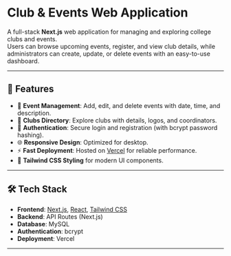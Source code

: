 # Club & Events Web Application

A full-stack **Next.js** web application for managing and exploring college clubs and events.  
Users can browse upcoming events, register, and view club details, while administrators can create, update, or delete events with an easy-to-use dashboard.

---

## 🚀 Features

- 📅 **Event Management**: Add, edit, and delete events with date, time, and description.
- 🏫 **Clubs Directory**: Explore clubs with details, logos, and coordinators.
- 👤 **Authentication**: Secure login and registration (with bcrypt password hashing).
- 🌐 **Responsive Design**: Optimized for desktop.
- ⚡ **Fast Deployment**: Hosted on [Vercel](https://vercel.com) for reliable performance.
- 🎨 **Tailwind CSS Styling** for modern UI components.

---

## 🛠️ Tech Stack

- **Frontend**: [Next.js](https://nextjs.org), [React](https://react.dev), [Tailwind CSS](https://tailwindcss.com)
- **Backend**: API Routes (Next.js)
- **Database**:  MySQL
- **Authentication**: bcrypt
- **Deployment**: Vercel

---


